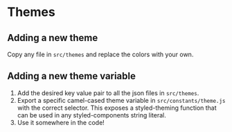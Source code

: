 # Themes

## Adding a new theme

Copy any file in `src/themes` and replace the colors with your own.

## Adding a new theme variable

1. Add the desired key value pair to all the json files in `src/themes`.
2. Export a specific camel-cased theme variable in `src/constants/theme.js` with the correct selector. This exposes a styled-theming function that can be used in any styled-components string literal.
3. Use it somewhere in the code!
